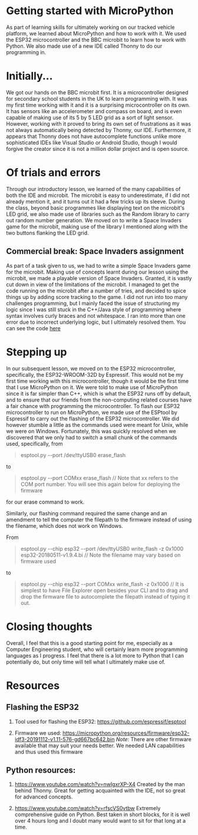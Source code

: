 # Getting started with MicroPython
As part of learning skills for ultimately working on our tracked vehicle platform, we learned about MicroPython and how to work with it. We used the ESP32 microcontroller and the BBC microbit to learn how to work with Python. We also made use of a new IDE called Thonny to do our programming in.

# Initially...
We got our hands on the BBC microbit first. It is a microcontroller designed for secondary school students in the UK to learn programming with. It was my first time working with it and it is a surprising microcontroller on its own. It has sensors like an accelerometer and compass on board, and is even capable of making use of its 5 by 5 LED grid as a sort of light sensor. However, working with it proved to bring its own set of frustrations as it was not always automatically being detected by Thonny, our IDE. Furthermore, it appears that Thonny does not have autocomplete functions unlike more sophisticated IDEs like Visual Studio or Android Studio, though I would forgive the creator since it is not a million dollar project and is open source.

# Of trials and errors
Through our introductory lesson, we learned of the many capabilities of both the IDE and microbit. The microbit is easy to underestimate, if I did not already mention it, and it turns out it had a few tricks up its sleeve. During the class, beyond basic programmes like displaying text on the microbit's LED grid, we also made use of libraries such as the Random library to carry out random number generation. We moved on to write a Space Invaders game for the microbit, making use of the library I mentioned along with the two buttons flanking the LED grid.

## Commercial break: Space Invaders assignment

As part of a task given to us, we had to write a simple Space Invaders game for the microbit. Making use of concepts learnt during our lesson using the microbit, we made a playable version of Space Invaders. Granted, it is vastly cut down in view of the limitations of the microbit. I managed to get the code running on the microbit after a number of tries, and decided to spice things up by adding score tracking to the game. I did not run into too many challenges programming, but I mainly faced the issue of structuring my logic since I was still stuck in the C++/Java style of programming where syntax involves curly braces and not whitespace. I ran into more than one error due to incorrect underlying logic, but I ultimately resolved them. You can see the code [here](https://github.com/Tristan-Technologies/EASem2Help/blob/master/Python_Code_and_Reviews/space_invaders.py)

# Stepping up
In our subsequent lesson, we moved on to the ESP32 microcontroller, specifically, the ESP32-WROOM-32D by Espressif. This would not be my first time working with this microcontroller, though it would be the first time that I use MicroPython on it. We were told to make use of MicroPython since it is far simpler than C++, which is what the ESP32 runs off by default, and to ensure that our friends from the non-computing related courses have a fair chance with programming the microcontroller. To flash our ESP32 microcontroller to run on MicroPython, we made use of the ESPtool by Espressif to carry out the flashing of the ESP32 microcontroller. We did however stumble a little as the commands used were meant for Unix, while we were on Windows. Fortunately, this was quickly resolved when we discovered that we only had to switch a small chunk of the commands used, specifically, from

> esptool.py --port /dev/ttyUSB0 erase_flash

to

> esptool.py --port COMxx erase_flash // Note that xx refers to the COM port number. You will see this again below for deploying the firmware

for our erase command to work.

Similarly, our flashing command required the same change and an amendment to tell the computer the filepath to the firmware instead of using the filename, which does not work on Windows.

From

> esptool.py --chip esp32 --port /dev/ttyUSB0 write_flash -z 0x1000 esp32-20180511-v1.9.4.bi // Note the filename may vary based on firmware used

to

> esptool.py --chip esp32 --port COMxx write_flash -z 0x1000 <FILEPATH> // It is simplest to have File Explorer open besides your CLI and to drag and drop the firmware file to autocomplete the filepath instead of typing it out.

# Closing thoughts
Overall, I feel that this is a good starting point for me, especially as a Computer Engineering student, who will certainly learn more programming languages as I progress. I feel that there is a lot more to Python that I can potentially do, but only time will tell what I ultimately make use of.

# Resources

## Flashing the ESP32

1. Tool used for flashing the ESP32: https://github.com/espressif/esptool

2. Firmware we used: https://micropython.org/resources/firmware/esp32-idf3-20191112-v1.11-576-gd667bc642.bin
*Note*: There are other firmware available that may suit your needs better. We needed LAN capabilities and thus used this firmware

## Python resources:

1. https://www.youtube.com/watch?v=nwIgxrXP-X4
Created by the man behind Thonny. Great for getting acquainted with the IDE, not so great for advanced concepts.

2. https://www.youtube.com/watch?v=rfscVS0vtbw
Extremely comprehensive guide on Python. Best taken in short blocks, for it is well over 4 hours long and I doubt many would want to sit for that long at a time.
